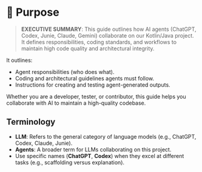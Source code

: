 # 🧠 Purpose

> **EXECUTIVE SUMMARY**: This guide outlines how AI agents (ChatGPT, Codex, Junie, Claude, Gemini)
> collaborate on our Kotlin/Java project. It defines responsibilities, coding standards,
> and workflows to maintain high code quality and architectural integrity.

It outlines:

- Agent responsibilities (who does what).
- Coding and architectural guidelines agents must follow.
- Instructions for creating and testing agent-generated outputs.

Whether you are a developer, tester, or contributor, this guide helps you collaborate
with AI to maintain a high-quality codebase.

## Terminology
- **LLM**: Refers to the general category of language models (e.g., ChatGPT, Codex, Claude, Junie).
- **Agents**: A broader term for LLMs collaborating on this project.
- Use specific names (**ChatGPT**, **Codex**) when they excel at different tasks
  (e.g., scaffolding versus explanation).
